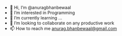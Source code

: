 - 👋 Hi, I’m @anuragbhanbewaal
- 👀 I’m interested in Programming
- 🌱 I’m currently learning ...
- 💞️ I’m looking to collaborate on any productive work
- 📫 How to reach me  anurag.bhanbewaal@gmail.com

<!---
anuragbhanbewaal/anuragbhanbewaal is a ✨ special ✨ repository because its `README.md` (this file) appears on your GitHub profile.
You can click the Preview link to take a look at your changes.
--->
